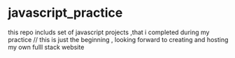 # javascript_practice
this repo includs set of javascript projects ,that i completed during my practice
// this is just the beginning , looking forward to creating and hosting my own fulll stack website 
